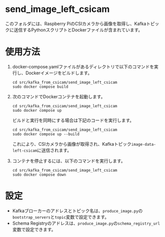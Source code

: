 # send_image_left_csicam

このフォルダには、Raspberry PiのCSIカメラから画像を取得し、Kafkaトピックに送信するPythonスクリプトとDockerファイルが含まれています。

# 使用方法

1. docker-compose.yamlファイルがあるディレクトリで以下のコマンドを実行し、Dockerイメージをビルドします。

   ```
   cd src/kafka_from_csicam/send_image_left_csicam
   sudo docker compose build
   ```

2. 次のコマンドでDockerコンテナを起動します。

   ```
   cd src/kafka_from_csicam/send_image_left_csicam
   sudo docker compose up
   ```

   ビルドと実行を同時にする場合は下記のコードを実行します。
   ```
   cd src/kafka_from_csicam/send_image_left_csicam
   sudo docker compose up --build
   ```

   これにより、CSIカメラから画像が取得され、Kafkaトピック`image-data-left-csicam`に送信されます。

3. コンテナを停止するには、以下のコマンドを実行します。

   ```
   cd src/kafka_from_csicam/send_image_left_csicam
   sudo docker compose down
   ```

# 設定

- Kafkaブローカーのアドレスとトピック名は、`produce_image.py`の`bootstrap_servers`と`topic`変数で設定できます。
- Schema Registryのアドレスは、`produce_image.py`の`schema_registry_url`変数で設定できます。